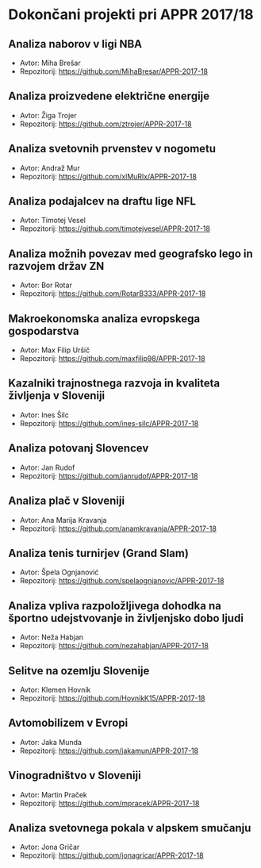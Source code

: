 # Dokončani projekti pri APPR 2017/18

## Analiza naborov v ligi NBA
* Avtor: Miha Brešar
* Repozitorij: https://github.com/MihaBresar/APPR-2017-18

## Analiza proizvedene električne energije
* Avtor: Žiga Trojer
* Repozitorij: https://github.com/ztrojer/APPR-2017-18

## Analiza svetovnih prvenstev v nogometu
* Avtor: Andraž Mur
* Repozitorij: https://github.com/xlMuRlx/APPR-2017-18

## Analiza podajalcev na draftu lige NFL
* Avtor: Timotej Vesel
* Repozitorij: https://github.com/timotejvesel/APPR-2017-18

## Analiza možnih povezav med geografsko lego in razvojem držav ZN
* Avtor: Bor Rotar
* Repozitorij: https://github.com/RotarB333/APPR-2017-18

## Makroekonomska analiza evropskega gospodarstva
* Avtor: Max Filip Uršič
* Repozitorij: https://github.com/maxfilip98/APPR-2017-18

## Kazalniki trajnostnega razvoja in kvaliteta življenja v Sloveniji
* Avtor: Ines Šilc
* Repozitorij: https://github.com/ines-silc/APPR-2017-18

## Analiza potovanj Slovencev
* Avtor: Jan Rudof
* Repozitorij: https://github.com/janrudof/APPR-2017-18

## Analiza plač v Sloveniji
* Avtor: Ana Marija Kravanja
* Repozitorij: https://github.com/anamkravanja/APPR-2017-18

## Analiza tenis turnirjev (Grand Slam)
* Avtor: Špela Ognjanović
* Repozitorij: https://github.com/spelaognjanovic/APPR-2017-18

## Analiza vpliva razpoložljivega dohodka na športno udejstvovanje in življenjsko dobo ljudi
* Avtor: Neža Habjan
* Repozitorij: https://github.com/nezahabjan/APPR-2017-18

## Selitve na ozemlju Slovenije
* Avtor: Klemen Hovnik
* Repozitorij: https://github.com/HovnikK15/APPR-2017-18

## Avtomobilizem v Evropi
* Avtor: Jaka Munda
* Repozitorij: https://github.com/jakamun/APPR-2017-18

## Vinogradništvo v Sloveniji
* Avtor: Martin Praček
* Repozitorij: https://github.com/mpracek/APPR-2017-18

## Analiza svetovnega pokala v alpskem smučanju
* Avtor: Jona Gričar
* Repozitorij: https://github.com/jonagricar/APPR-2017-18
